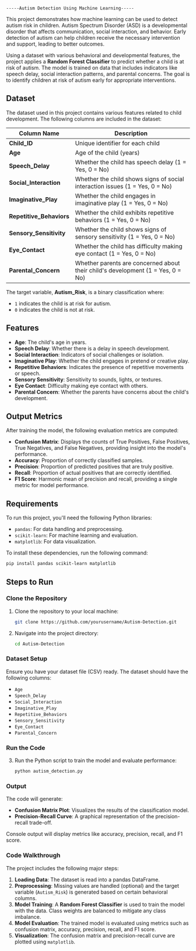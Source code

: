                                                                                       -----Autism Detection Using Machine Learning-----

This project demonstrates how machine learning can be used to detect autism risk in children. Autism Spectrum Disorder (ASD) is a developmental disorder that affects communication, social interaction, and behavior. Early detection of autism can help children receive the necessary intervention and support, leading to better outcomes. 

Using a dataset with various behavioral and developmental features, the project applies a **Random Forest Classifier** to predict whether a child is at risk of autism. The model is trained on data that includes indicators like speech delay, social interaction patterns, and parental concerns. The goal is to identify children at risk of autism early for appropriate interventions.

## Dataset

The dataset used in this project contains various features related to child development. The following columns are included in the dataset:

| Column Name             | Description                                                      |
|-------------------------|------------------------------------------------------------------|
| **Child_ID**             | Unique identifier for each child                                 |
| **Age**                  | Age of the child (years)                                         |
| **Speech_Delay**         | Whether the child has speech delay (1 = Yes, 0 = No)             |
| **Social_Interaction**   | Whether the child shows signs of social interaction issues (1 = Yes, 0 = No) |
| **Imaginative_Play**     | Whether the child engages in imaginative play (1 = Yes, 0 = No)  |
| **Repetitive_Behaviors** | Whether the child exhibits repetitive behaviors (1 = Yes, 0 = No) |
| **Sensory_Sensitivity**  | Whether the child shows signs of sensory sensitivity (1 = Yes, 0 = No) |
| **Eye_Contact**          | Whether the child has difficulty making eye contact (1 = Yes, 0 = No) |
| **Parental_Concern**     | Whether parents are concerned about their child's development (1 = Yes, 0 = No) |

The target variable, **Autism_Risk**, is a binary classification where:
- `1` indicates the child is at risk for autism.
- `0` indicates the child is not at risk.

## Features

- **Age**: The child's age in years.
- **Speech Delay**: Whether there is a delay in speech development.
- **Social Interaction**: Indicators of social challenges or isolation.
- **Imaginative Play**: Whether the child engages in pretend or creative play.
- **Repetitive Behaviors**: Indicates the presence of repetitive movements or speech.
- **Sensory Sensitivity**: Sensitivity to sounds, lights, or textures.
- **Eye Contact**: Difficulty making eye contact with others.
- **Parental Concern**: Whether the parents have concerns about the child's development.

## Output Metrics

After training the model, the following evaluation metrics are computed:

- **Confusion Matrix**: Displays the counts of True Positives, False Positives, True Negatives, and False Negatives, providing insight into the model's performance.
- **Accuracy**: Proportion of correctly classified samples.
- **Precision**: Proportion of predicted positives that are truly positive.
- **Recall**: Proportion of actual positives that are correctly identified.
- **F1 Score**: Harmonic mean of precision and recall, providing a single metric for model performance.

## Requirements

To run this project, you'll need the following Python libraries:
- `pandas`: For data handling and preprocessing.
- `scikit-learn`: For machine learning and evaluation.
- `matplotlib`: For data visualization.

To install these dependencies, run the following command:

```bash
pip install pandas scikit-learn matplotlib
```

## Steps to Run

### Clone the Repository

1. Clone the repository to your local machine:
   ```bash
   git clone https://github.com/yourusername/Autism-Detection.git
   ```

2. Navigate into the project directory:
   ```bash
   cd Autism-Detection
   ```

### Dataset Setup

Ensure you have your dataset file (CSV) ready. The dataset should have the following columns:

- `Age`
- `Speech_Delay`
- `Social_Interaction`
- `Imaginative_Play`
- `Repetitive_Behaviors`
- `Sensory_Sensitivity`
- `Eye_Contact`
- `Parental_Concern`

### Run the Code

3. Run the Python script to train the model and evaluate performance:
   ```bash
   python autism_detection.py
   ```

### Output

The code will generate:
- **Confusion Matrix Plot**: Visualizes the results of the classification model.
- **Precision-Recall Curve**: A graphical representation of the precision-recall trade-off.

Console output will display metrics like accuracy, precision, recall, and F1 score.

### Code Walkthrough

The project includes the following major steps:

1. **Loading Data**: The dataset is read into a pandas DataFrame.
2. **Preprocessing**: Missing values are handled (optional) and the target variable (`Autism_Risk`) is generated based on certain behavioral columns.
3. **Model Training**: A **Random Forest Classifier** is used to train the model with the data. Class weights are balanced to mitigate any class imbalance.
4. **Model Evaluation**: The trained model is evaluated using metrics such as confusion matrix, accuracy, precision, recall, and F1 score.
5. **Visualization**: The confusion matrix and precision-recall curve are plotted using `matplotlib`.


